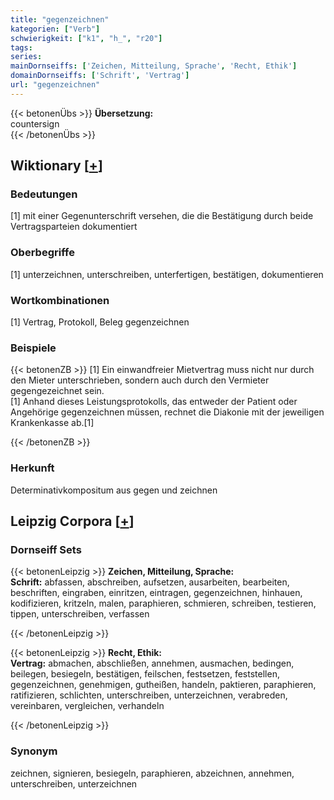 ```yaml
---
title: "gegenzeichnen"
kategorien: ["Verb"]
schwierigkeit: ["k1", "h_", "r20"]
tags:
series:
mainDornseiffs: ['Zeichen, Mitteilung, Sprache', 'Recht, Ethik']
domainDornseiffs: ['Schrift', 'Vertrag']
url: "gegenzeichnen"
---
```


{{< betonenÜbs >}}
**Übersetzung:**  
countersign  
{{< /betonenÜbs >}}

## Wiktionary [[+](https://de.wiktionary.org/wiki/gegenzeichnen)]

### Bedeutungen
[1] mit einer Gegenunterschrift versehen, die die Bestätigung durch beide Vertragsparteien dokumentiert  

### Oberbegriffe
[1] unterzeichnen, unterschreiben, unterfertigen, bestätigen, dokumentieren  

### Wortkombinationen
[1] Vertrag, Protokoll, Beleg gegenzeichnen  

### Beispiele
{{< betonenZB >}}
[1] Ein einwandfreier Mietvertrag muss nicht nur durch den Mieter unterschrieben, sondern auch durch den Vermieter gegengezeichnet sein.  
[1] Anhand dieses Leistungsprotokolls, das entweder der Patient oder Angehörige gegenzeichnen müssen, rechnet die Diakonie mit der jeweiligen Krankenkasse ab.[1]  

{{< /betonenZB >}}
### Herkunft
Determinativkompositum aus gegen und zeichnen  


## Leipzig Corpora [[+](https://corpora.uni-leipzig.de/en/res?word=gegenzeichnen&corpusId=deu_newscrawl-public_2018)]

### Dornseiff Sets
{{< betonenLeipzig >}}
**Zeichen, Mitteilung, Sprache:**  
**Schrift:** abfassen, abschreiben, aufsetzen, ausarbeiten, bearbeiten, beschriften, eingraben, einritzen, eintragen, gegenzeichnen, hinhauen, kodifizieren, kritzeln, malen, paraphieren, schmieren, schreiben, testieren, tippen, unterschreiben, verfassen  

{{< /betonenLeipzig >}}


{{< betonenLeipzig >}}
**Recht, Ethik:**  
**Vertrag:** abmachen, abschließen, annehmen, ausmachen, bedingen, beilegen, besiegeln, bestätigen, feilschen, festsetzen, feststellen, gegenzeichnen, genehmigen, gutheißen, handeln, paktieren, paraphieren, ratifizieren, schlichten, unterschreiben, unterzeichnen, verabreden, vereinbaren, vergleichen, verhandeln  

{{< /betonenLeipzig >}}

### Synonym
zeichnen, signieren, besiegeln, paraphieren, abzeichnen, annehmen, unterschreiben, unterzeichnen

